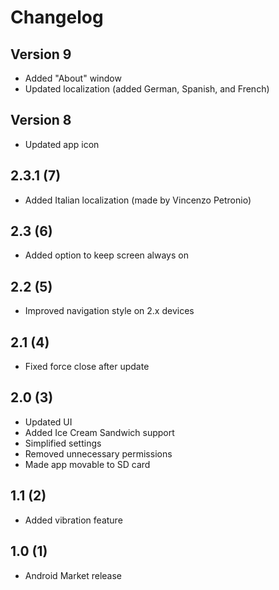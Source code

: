 # Changelog

## Version 9
* Added "About" window
* Updated localization (added German, Spanish, and French)

## Version 8
* Updated app icon

## 2.3.1 (7)
* Added Italian localization (made by Vincenzo Petronio)

## 2.3 (6)
* Added option to keep screen always on

## 2.2 (5)
* Improved navigation style on 2.x devices

## 2.1 (4)
* Fixed force close after update

## 2.0 (3)
* Updated UI
* Added Ice Cream Sandwich support
* Simplified settings
* Removed unnecessary permissions
* Made app movable to SD card

## 1.1 (2)
* Added vibration feature

## 1.0 (1)
* Android Market release
